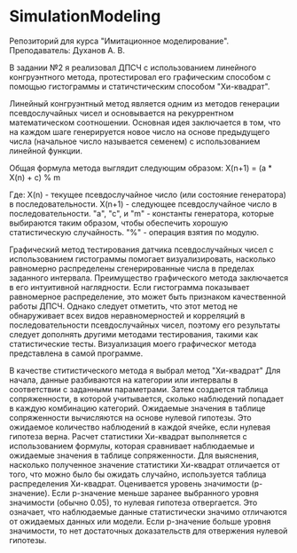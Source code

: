 # SimulationModeling
Репозиторий для курса "Имитационное моделирование". Преподаватель: Духанов А. В.

В задании №2 я реализовал ДПСЧ с использованием линейного конгруэнтного метода, протестировал его графическим способом с помощью гистограммы и статичстическим способом "Хи-квадрат".

Линейный конгруэнтный метод является одним из методов генерации псевдослучайных чисел и основывается на рекуррентном математическом соотношении. 
Основная идея заключается в том, что на каждом шаге генерируется новое число на основе предыдущего числа (начальное число называется семенем) с использованием линейной функции.

Общая формула метода выглядит следующим образом:
X(n+1) = (a * X(n) + c) % m

Где:
X(n) - текущее псевдослучайное число (или состояние генератора) в последовательности.
X(n+1) - следующее псевдослучайное число в последовательности.
"a", "c", и "m" - константы генератора, которые выбираются таким образом, чтобы обеспечить хорошую статистическую случайность.
"%" - операция взятия по модулю.


Графический метод тестирования датчика псевдослучайных чисел с использованием гистограммы помогает визуализировать, насколько равномерно распределены сгенерированные числа в пределах заданного интервала. 
Преимущество графического метода заключается в его интуитивной наглядности. Если гистограмма показывает равномерное распределение, это может быть признаком качественной работы ДПСЧ. 
Однако следует отметить, что этот метод не обнаруживает всех видов неравномерностей и корреляций в последовательности псевдослучайных чисел, поэтому его результаты следует дополнять другими методами тестирования, такими как статистические тесты.
Визуализация моего графическог метода представлена в самой программе.

В качестве ститистического метода я выбрал метод "Хи-квадрат"
Для начала, данные разбиваются на категории или интервалы в соответствии с заданными параметрами. Затем создается таблица сопряженности, в которой учитывается, сколько наблюдений попадает в каждую комбинацию категорий.
Ожидаемые значения в таблице сопряженности вычисляются на основе нулевой гипотезы. Это ожидаемое количество наблюдений в каждой ячейке, если нулевая гипотеза верна.
Расчет статистики Хи-квадрат выполняется с использованием формулы, которая сравнивает наблюдаемые и ожидаемые значения в таблице сопряженности.
Для выяснения, насколько полученное значение статистики Хи-квадрат отличается от того, что можно было бы ожидать случайно, используется таблица распределения Хи-квадрат. Оценивается уровень значимости (p-значение).
Если p-значение меньше заранее выбранного уровня значимости (обычно 0.05), то нулевая гипотеза отвергается. Это означает, что наблюдаемые данные статистически значимо отличаются от ожидаемых данных или модели.
Если p-значение больше уровня значимости, то нет достаточных доказательств для отвержения нулевой гипотезы.
